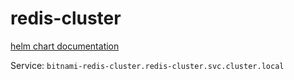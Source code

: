 # redis-cluster
[helm chart documentation](https://github.com/bitnami/charts/tree/main/bitnami/redis-cluster)

Service: `bitnami-redis-cluster.redis-cluster.svc.cluster.local`

